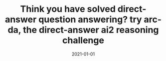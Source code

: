 ---
title: "Think you have solved direct-answer question answering? try arc-da, the direct-answer ai2 reasoning challenge"
collection: publications
permalink: /publication/2021-01-01-Think-you-have-solved-direct-answer-question-answering-try-arc-da-the-direct-answer-ai2-reasoning-challenge
date: 2021-01-01
venue: 'arXiv preprint arXiv:2102.03315'
---
